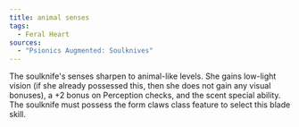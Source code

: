 ```yaml
---
title: animal senses
tags:
  - Feral Heart
sources:
  - "Psionics Augmented: Soulknives"
---
```


The soulknife's senses sharpen to animal-like levels. She gains low-light vision (if she already possessed this, then she does not gain any visual bonuses), a +2 bonus on Perception checks, and the scent special ability. The soulknife must possess the form claws class feature to select this blade skill.
